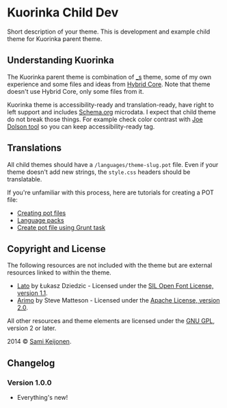 # Kuorinka Child Dev

Short description of your theme. This is development and example child theme for Kuorinka parent theme. 

## Understanding Kuorinka

The Kuorinka parent theme is combination of [_s](https://github.com/Automattic/_s) theme, some of my own experience and some files and ideas from
[Hybrid Core](http://themehybrid.com/hybrid-core). Note that theme doesn't use Hybrid Core, only some files from it.

Kuorinka theme is accessibility-ready and translation-ready, have right to left support and includes [Schema.org](http://schema.org) microdata.
I expect that child theme do not break those things. For example check color contrast with [Joe Dolson tool](https://www.joedolson.com/tools/color-contrast.php)
so you can keep accessibility-ready tag.

## Translations

All child themes should have a `/languages/theme-slug.pot` file. Even if your theme doesn't add new strings, the `style.css` headers should be translatable.

If you're unfamiliar with this process, here are tutorials for creating a POT file:

* [Creating pot files](https://foxnet-themes.fi/creating-pot-file-for-your-theme-or-plugin/)
* [Language packs](http://ottopress.com/2013/language-packs-101-prepwork)
* [Create pot file using Grunt task](https://www.npmjs.org/package/grunt-wp-i18n)

## Copyright and License

The following resources are not included with the theme but are external resources linked to within the theme.

* [Lato](https://www.google.com/fonts/specimen/Lato) by Łukasz Dziedzic - Licensed under the [SIL Open Font License, version 1.1](http://scripts.sil.org/OFL).
* [Arimo](http://www.google.com/fonts/specimen/Arimo) by Steve Matteson - Licensed under the [Apache License, version 2.0](http://www.apache.org/licenses/LICENSE-2.0.html).

All other resources and theme elements are licensed under the [GNU GPL](http://www.gnu.org/licenses/old-licenses/gpl-2.0.html), version 2 or later.

2014 &copy; [Sami Keijonen](https://foxnet-themes.fi).

## Changelog

### Version 1.0.0

* Everything's new!
